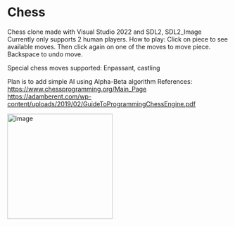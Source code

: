 # Chess
Chess clone made with Visual Studio 2022 and SDL2, SDL2_Image
Currently only supports 2 human players.
How to play:
  Click on piece to see available moves. Then click again on one of the moves to move piece. 
  Backspace to undo move.
  
Special chess moves supported:
  Enpassant, castling

Plan is to add simple AI using Alpha-Beta algorithm
References:
https://www.chessprogramming.org/Main_Page
https://adamberent.com/wp-content/uploads/2019/02/GuideToProgrammingChessEngine.pdf

<img width="239" alt="image" src="https://github.com/user-attachments/assets/558f7620-3429-46bb-a364-691dda050390" />
